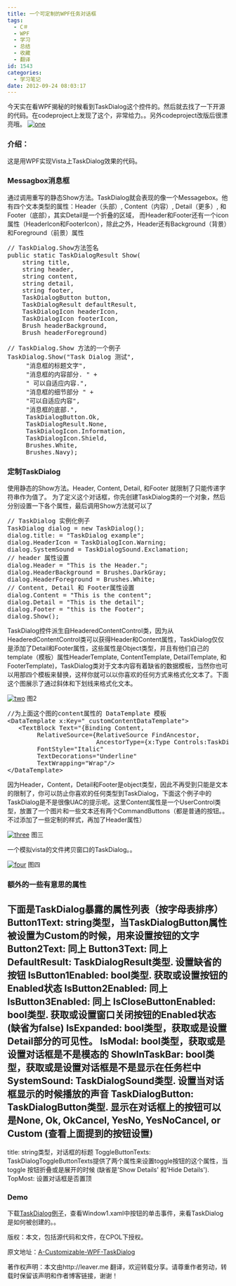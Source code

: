 ```yaml
---
title: 一个可定制的WPF任务对话框
tags:
  - C＃
  - WPF
  - 学习
  - 总结
  - 收藏
  - 翻译
id: 1543
categories:
  - 学习笔记
date: 2012-09-24 08:03:17
---
```


今天实在看WPF揭秘的时候看到TaskDialog这个控件的。然后就去找了一下开源的代码。在codeproject上发现了这个，非常给力。。另外codeproject改版后很漂亮哦。
[![](/images/ea5f46934b5478701eb79bb9b9b08381704b7996.jpg "one")](http://leaverimage.b0.upaiyun.com/27400_o.jpg)

### 介绍：

这是用WPF实现Vista上TaskDialog效果的代码。

### Messagbox消息框

通过调用重写的静态Show方法。TaskDialog就会表现的像一个Messagebox。他有四个文本类型的属性：Header（头部）, Content（内容）, Detail（更多）, 和 Footer（底部），其实Detail是一个折叠的区域， 而Header和Footer还有一个icon属性（HeaderIcon和FooterIcon），除此之外，Header还有Background（背景）和Foreground（前景）属性

<pre class="lang:c# decode:true " >// TaskDialog.Show方法签名
public static TaskDialogResult Show(
    string title, 
    string header, 
    string content, 
    string detail, 
    string footer, 
    TaskDialogButton button, 
    TaskDialogResult defaultResult, 
    TaskDialogIcon headerIcon, 
    TaskDialogIcon footerIcon, 
    Brush headerBackground, 
    Brush headerForeground)

// TaskDialog.Show 方法的一个例子
TaskDialog.Show("Task Dialog 测试",
     "消息框的标题文字",
     "消息框的内容部分. " +
     " 可以自适应内容.",
     "消息框的细节部分 " +
     "可以自适应内容",
     "消息框的底部.",
     TaskDialogButton.Ok,
     TaskDialogResult.None,
     TaskDialogIcon.Information,
     TaskDialogIcon.Shield,
     Brushes.White,
     Brushes.Navy);</pre> 

### 定制TaskDialog

使用静态的Show方法。Header, Content, Detail, 和Footer 就限制了只能传递字符串作为值了。
为了定义这个对话框，你先创建TaskDialog类的一个对象，然后分别设置一下各个属性，最后调用Show方法就可以了

<pre class="lang:c# decode:true " >// TaskDialog 实例化例子
TaskDialog dialog = new TaskDialog();
dialog.title: = "TaskDialog example";
dialog.HeaderIcon = TaskDialogIcon.Warning;
dialog.SystemSound = TaskDialogSound.Exclamation;
// header 属性设置
dialog.Header = "This is the Header.";
dialog.HeaderBackground = Brushes.DarkGray;
dialog.HeaderForeground = Brushes.White;
// Content, Detail 和 Footer属性设置
dialog.Content = "This is the content";
dialog.Detail = "This is the detail";
dialog.Footer = "this is the Footer";
dialog.Show();</pre> 

TaskDialog控件派生自HeaderedContentControl类，因为从HeaderedContentControl类可以获得Header和Content属性，TaskDialog仅仅是添加了Detail和Footer属性，这些属性是Object类型，并且有他们自己的template（模板）属性HeaderTemplate, ContentTemplate, DetailTemplate, 和 FooterTemplate)，TaskDialog类对于文本内容有着缺省的数据模板，当然你也可以用那四个模板来替换，这样你就可以以你喜欢的任何方式来格式化文本了。下面这个图展示了通过斜体和下划线来格式化文本。

[![](/images/05a7c6d00f37749a2b770d0b1f1ebaab51528de0.jpg "two")](http://leaverimage.b0.upaiyun.com/27401_o.jpg)
图2

<pre class="lang:c# decode:true " >//为上面这个图的content属性的 DataTemplate 模板 
&lt;DataTemplate x:Key="_customContentDataTemplate"&gt;
   &lt;TextBlock Text="{Binding Content, 
        RelativeSource={RelativeSource FindAncestor, 
                        AncestorType={x:Type Controls:TaskDialog}}}" 
        FontStyle="Italic" 
        TextDecorations="Underline" 
        TextWrapping="Wrap"/&gt;
&lt;/DataTemplate&gt;</pre> 

因为Header，Content，Detail和Footer是object类型，因此不再受到只能是文本的限制了，你可以防止你喜欢的任何类型到TaskDialog，下面这个例子中的TaskDialog是不是很像UAC的提示呢。这里Content属性是一个UserControl类型，放置了一个图片和一些文本还有两个CommandButtons（都是普通的按钮。。不过添加了一些定制的样式，再加了Header属性）

[![](/images/8d51c0c800cce2a90b815b20432b5cd520562e92.jpg "three")](http://leaverimage.b0.upaiyun.com/27402_o.jpg)
图三

一个模拟vista的文件拷贝窗口的TaskDialog。。

[![](/images/14c4b78afe3921ae6648d96cdd78718930914d07.jpg "four")](http://leaverimage.b0.upaiyun.com/27403_o.jpg)
图四

### 额外的一些有意思的属性

下面是TaskDialog暴露的属性列表（按字母表排序）
Button1Text: string类型，当TaskDialogButton属性被设置为Custom的时候，用来设置按钮的文字
Button2Text: 同上
Button3Text: 同上
DefaultResult: TaskDialogResult类型. 设置缺省的按钮
IsButton1Enabled: bool类型. 获取或设置按钮的Enabled状态
IsButton2Enabled: 同上
IsButton3Enabled: 同上
IsCloseButtonEnabled: bool类型. 获取或设置窗口关闭按钮的Enabled状态 (缺省为false)
IsExpanded: bool类型，获取或是设置Detail部分的可见性。
IsModal: bool类型，获取或是设置对话框是不是模态的
ShowInTaskBar: bool类型，获取或是设置对话框是不是显示在任务栏中
SystemSound: TaskDialogSound类型. 设置当对话框显示的时候播放的声音
TaskDialogButton: TaskDialogButton类型. 显示在对话框上的按钮可以是None, Ok, OkCancel, YesNo, YesNoCancel, or Custom (查看上面提到的按钮设置)
---
title: string类型，对话框的标题
ToggleButtonTexts:  TaskDialogToggleButtonTexts提供了两个属性来设置toggle按钮的这个属性，当toggle 按钮折叠或是展开的时候 (缺省是'Show Details' 和'Hide Details').
TopMost: 设置对话框是否置顶

### Demo

下载[TaskDialog例子](http://pan.baidu.com/share/link?shareid=61407&uk=1493685990)，查看Window1.xaml中按钮的单击事件，来看TaskDialog是如何被创建的。。

版权：本文，包括源代码和文件，在CPOL下授权。

原文地址：[A-Customizable-WPF-TaskDialog](http://www.codeproject.com/Articles/30649/A-Customizable-WPF-TaskDialog)

著作权声明：本文由http://leaver.me 翻译，欢迎转载分享。请尊重作者劳动，转载时保留该声明和作者博客链接，谢谢！